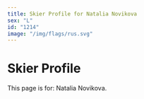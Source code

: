 ```yaml
---
title: Skier Profile for Natalia Novikova
sex: "L"
id: "1214"
image: "/img/flags/rus.svg" 
---
```


# Skier Profile

This page is for: Natalia Novikova.
    
